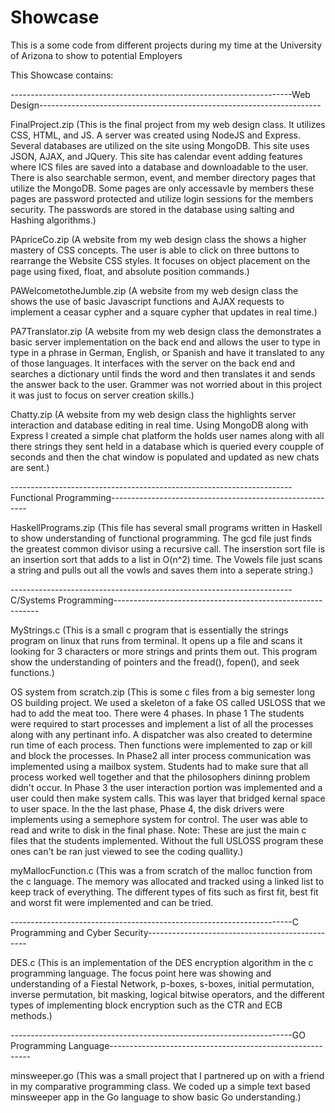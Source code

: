 # Showcase
This is a some code from different projects during my time at the University of Arizona to show to potential Employers


This Showcase contains:

----------------------------------------------------------------------Web Design----------------------------------------------------------------------

  FinalProject.zip 
(This is the final project from my web design class.  It utilizes CSS, HTML, and JS.  A server was created using NodeJS and Express.  Several databases are utilized on the site using MongoDB. This site uses JSON, AJAX, and JQuery. This site has calendar event adding features where ICS files are saved into a database and downloadable to the user.  There is also searchable sermon, event, and member directory pages that utilize the MongoDB.  Some pages are only accessavle by members these pages are password protected and utilize login sessions for the members security.  The passwords are stored in the database using salting and Hashing algorithms.) 

  PApriceCo.zip
(A website from my web design class the shows a higher mastery of CSS concepts.  The user is able to click on three buttons to rearrange the Website CSS styles.  It focuses on object placement on the page using fixed, float, and absolute position commands.)

  PAWelcometotheJumble.zip
(A website from my web design class the shows the use of basic Javascript functions and AJAX requests to implement a ceasar cypher and a square cypher that updates in real time.)

  PA7Translator.zip
(A website from my web design class the demonstrates a basic server implementation on the back end and allows the user to type in type in a phrase in German, English, or Spanish and have it translated to any of those languages.  It interfaces with the server on the back end and searches a dictionary until finds the word and then translates it and sends the answer back to the user.  Grammer was not worried about in this project it was just to focus on server creation skills.)

  Chatty.zip
(A website from my web design class the highlights server interaction and database editing in real time.  Using MongoDB along with Express I created a simple chat platform the holds user names along with all there strings they sent held in a database which is queried every coupple of seconds and then the chat window is populated and updated as new chats are sent.)


----------------------------------------------------------------------Functional Programming---------------------------------------------------------

  HaskellPrograms.zip
(This file has several small programs written in Haskell to show understanding of functional programming.  The gcd file just finds the greatest common divisor using a recursive call.  The inserstion sort file is an insertion sort that adds to a list in O(n^2) time. The Vowels file just scans a string and pulls out all the vowls and saves them into a seperate string.)


----------------------------------------------------------------------C/Systems Programming-----------------------------------------------------------

  MyStrings.c
(This is a small c program that is essentially the strings program on linux that runs from terminal. It opens up a file and scans it looking for 3 characters or more strings and prints them out.  This program show the understanding of pointers and the fread(), fopen(), and seek functions.)

  OS system from scratch.zip
(This is some c files from a big semester long OS building project.  We used a skeleton of a fake OS called USLOSS that we had to add the meat too. There were 4 phases.  In phase 1 The students were required to start processes and implement a list of all the processes along with any pertinant info.  A dispatcher was also created to determine run time of each process.  Then functions were implemented to zap or kill and block the processes.  In Phase2 all inter process communication was implemented using a mailbox system.  Students had to make sure that all process worked well together and that the philosophers dininng problem didn't occur.  In Phase 3 the user interaction portion was implemented and a user could then make system calls.  This was layer that bridged kernal space to user space.  In the the last phase, Phase 4, the disk drivers were implements using a semephore system for control. The user was able to read and write to disk in the final phase. Note: These are just the main c files that the students implemented.  Without the full USLOSS program these ones can't be ran just viewed to see the coding quallity.)

  myMallocFunction.c 
(This was a from scratch of the malloc function from the c language.  The memory was allocated and tracked using a linked list to keep track of everything.  The different types of fits such as first fit, best fit and worst fit were implemented and can be tried.


----------------------------------------------------------------------C Programming and Cyber Security------------------------------------------------

  DES.c
(This is an implementation of the DES encryption algorithm in the c programming language.  The focus point here was showing and understanding of a Fiestal Network, p-boxes, s-boxes, initial permutation, inverse permutation, bit masking, logical bitwise operators, and the different types of implementing block encryption such as the CTR and ECB methods.)


----------------------------------------------------------------------GO Programming Language----------------------------------------------------------

  minsweeper.go
(This was a small project that I partnered up on with a friend in my comparative programming class.  We coded up a simple text based minsweeper app in the Go language to show basic Go understanding.)


